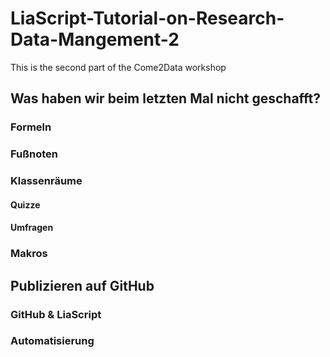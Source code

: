 <!--
author:   André Dietrich; Sebastian Zug

email:    andre.dietrich@informatik.tu-freiberg.de, sebastian.zug@informatik.tu-freiberg.de

comment:  Dies ist der zweite Teil des Workshops "Come2Data", wobei tiefer auf
          Makros und Interaktionen sowie das Publizieren auf GitHub eingegangen
          wird.

logo:     https://www.urz.uni-leipzig.de/fileadmin/_processed_/a/9/csm_C2D_Logo_NEU-in-Blau3_45f981698e.png

version:  0.0.1

language: de

narrator: Deutsch Female

edit:     true

-->

# LiaScript-Tutorial-on-Research-Data-Mangement-2

This is the second part of the Come2Data workshop

## Was haben wir beim letzten Mal nicht geschafft?

### Formeln

### Fußnoten

### Klassenräume

#### Quizze

#### Umfragen

### Makros

## Publizieren auf GitHub

### GitHub & LiaScript

### Automatisierung


